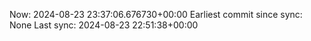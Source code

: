 Now: 2024-08-23 23:37:06.676730+00:00 Earliest commit since sync: None Last sync: 2024-08-23 22:51:38+00:00
